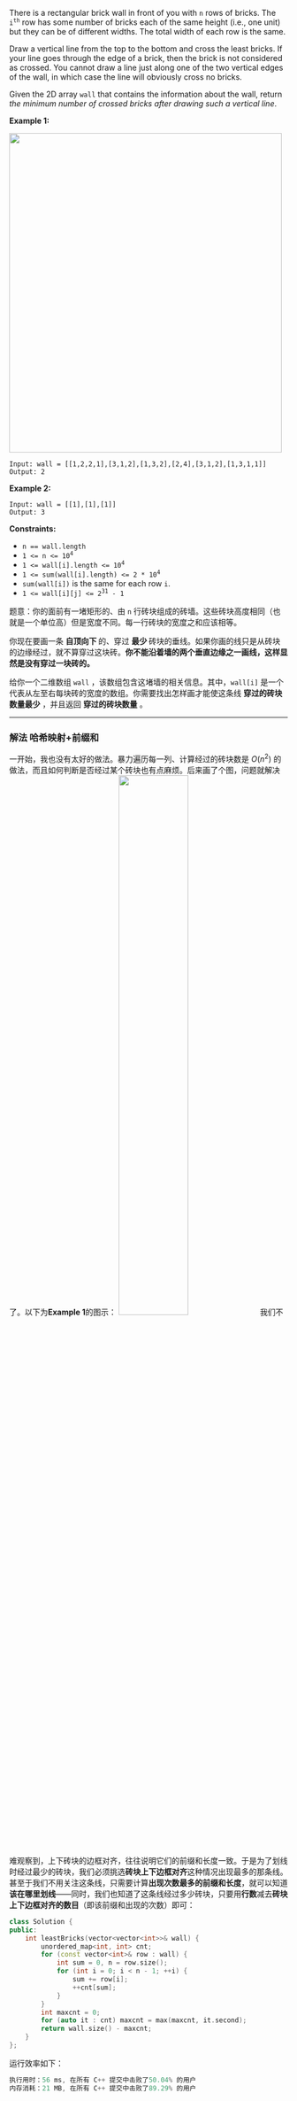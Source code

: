 <p>There is a rectangular brick wall in front of you with <code>n</code> rows of bricks. The <code>i<sup>th</sup></code> row has some number of bricks each of the same height (i.e., one unit) but they can be of different widths. The total width of each row is the same.</p>

<p>Draw a vertical line from the top to the bottom and cross the least bricks. If your line goes through the edge of a brick, then the brick is not considered as crossed. You cannot draw a line just along one of the two vertical edges of the wall, in which case the line will obviously cross no bricks.</p>

<p>Given the 2D array <code>wall</code> that contains the information about the wall, return <em>the minimum number of crossed bricks after drawing such a vertical line</em>.</p>
 
<p><strong>Example 1:</strong></p>
<img style="width: 493px; height: 577px;" src="https://assets.leetcode.com/uploads/2021/04/24/cutwall-grid.jpg" alt="" width="50%">

```clike
Input: wall = [[1,2,2,1],[3,1,2],[1,3,2],[2,4],[3,1,2],[1,3,1,1]]
Output: 2
```
 
<p><strong>Example 2:</strong></p>

```clike
Input: wall = [[1],[1],[1]]
Output: 3
```

 
<p><strong>Constraints:</strong></p>

<ul>
	<li><code>n == wall.length</code></li>
	<li><code>1 &lt;= n &lt;= 10<sup>4</sup></code></li>
	<li><code>1 &lt;= wall[i].length &lt;= 10<sup>4</sup></code></li>
	<li><code>1 &lt;= sum(wall[i].length) &lt;= 2 * 10<sup>4</sup></code></li>
	<li><code>sum(wall[i])</code> is the same for each row <code>i</code>.</li>
	<li><code>1 &lt;= wall[i][j] &lt;= 2<sup>31</sup> - 1</code></li>
</ul>



题意：你的面前有一堵矩形的、由 <code>n</code> 行砖块组成的砖墙。这些砖块高度相同（也就是一个单位高）但是宽度不同。每一行砖块的宽度之和应该相等。 

<p>你现在要画一条 <strong>自顶向下 </strong>的、穿过 <strong>最少 </strong>砖块的垂线。如果你画的线只是从砖块的边缘经过，就不算穿过这块砖。<strong>你不能沿着墙的两个垂直边缘之一画线，这样显然是没有穿过一块砖的。</strong></p>

<p>给你一个二维数组 <code>wall</code> ，该数组包含这堵墙的相关信息。其中，<code>wall[i]</code> 是一个代表从左至右每块砖的宽度的数组。你需要找出怎样画才能使这条线 <strong>穿过的砖块数量最少</strong> ，并且返回 <strong>穿过的砖块数量</strong> 。</p>

---
### 解法 哈希映射+前缀和
一开始，我也没有太好的做法。暴力遍历每一列、计算经过的砖块数是 $O(n^2)$ 的做法，而且如何判断是否经过某个砖块也有点麻烦。后来画了个图，问题就解决了。以下为**Example 1**的图示：
<img src="https://img-blog.csdnimg.cn/20210506230309837.png?x-oss-process=image/watermark,type_ZmFuZ3poZW5naGVpdGk,shadow_10,text_aHR0cHM6Ly9ibG9nLmNzZG4ubmV0L215UmVhbGl6YXRpb24=,size_16,color_FFFFFF,t_70" width="50%">
我们不难观察到，上下砖块的边框对齐，往往说明它们的前缀和长度一致。于是为了划线时经过最少的砖块，我们必须挑选**砖块上下边框对齐**这种情况出现最多的那条线。甚至于我们不用关注这条线，只需要计算**出现次数最多的前缀和长度**，就可以知道**该在哪里划线**——同时，我们也知道了这条线经过多少砖块，只要用**行数**减去**砖块上下边框对齐的数目**（即该前缀和出现的次数）即可：
```cpp
class Solution {
public:
    int leastBricks(vector<vector<int>>& wall) {
        unordered_map<int, int> cnt;
        for (const vector<int>& row : wall) {
            int sum = 0, n = row.size();
            for (int i = 0; i < n - 1; ++i) {
                sum += row[i];
                ++cnt[sum];
            } 
        }
        int maxcnt = 0;
        for (auto it : cnt) maxcnt = max(maxcnt, it.second);
        return wall.size() - maxcnt;
    }
};
```
运行效率如下：
```cpp
执行用时：56 ms, 在所有 C++ 提交中击败了50.04% 的用户
内存消耗：21 MB, 在所有 C++ 提交中击败了89.29% 的用户
```
